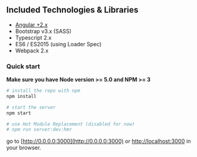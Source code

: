 

## Included Technologies & Libraries
- [Angular +2.x](http://angular.io) 
- Bootstrap v3.x (SASS)
- Typescript 2.x
- ES6 / ES2015 (using Loader Spec)
- Webpack 2.x

### Quick start
**Make sure you have Node version >= 5.0 and NPM >= 3**

```bash
# install the repo with npm
npm install

# start the server
npm start

# use Hot Module Replacement (disabled for now)
# npm run server:dev:hmr
```
go to [http://0.0.0.0:3000](http://0.0.0.0:3000) or [http://localhost:3000](http://localhost:3000) in your browser.

